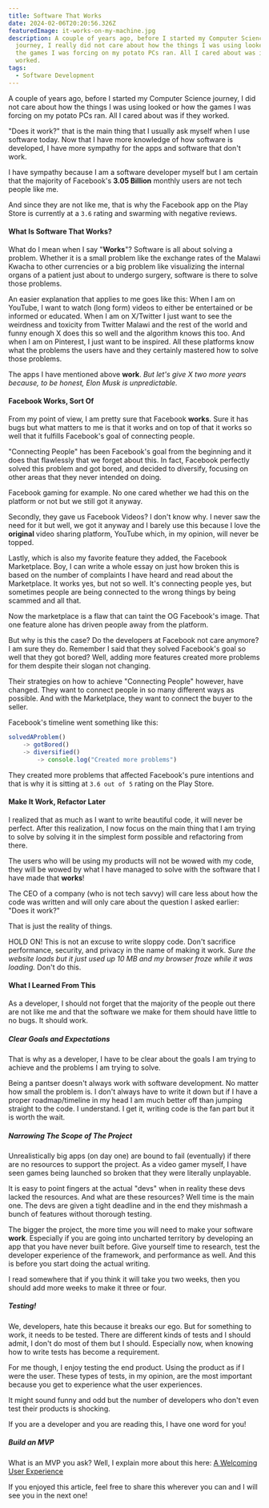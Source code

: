 ```yaml
---
title: Software That Works
date: 2024-02-06T20:20:56.326Z
featuredImage: it-works-on-my-machine.jpg
description: A couple of years ago, before I started my Computer Science
  journey, I really did not care about how the things I was using looked or how
  the games I was forcing on my potato PCs ran. All I cared about was if they
  worked.
tags:
  - Software Development
---
```

A couple of years ago, before I started my Computer Science journey, I did not care about how the things I was using looked or how the games I was forcing on my potato PCs ran. All I cared about was if they worked.

"Does it work?" that is the main thing that I usually ask myself when I use software today. Now that I have more knowledge of how software is developed, I have more sympathy for the apps and software that don't work.

I have sympathy because I am a software developer myself but I am certain that the majority of Facebook's **3.05 Billion** monthly users are not tech people like me.

And since they are not like me, that is why the Facebook app on the Play Store is currently at a ```3.6``` rating and swarming with negative reviews.

#### What Is Software That Works?

What do I mean when I say "**Works**"? Software is all about solving a problem. Whether it is a small problem like the exchange rates of the Malawi Kwacha to other currencies or a big problem like visualizing the internal organs of a patient just about to undergo surgery, software is there to solve those problems.

An easier explanation that applies to me goes like this: When I am on YouTube, I want to watch (long form) videos to either be entertained or be informed or educated. When I am on X/Twitter I just want to see the weirdness and toxicity from Twitter Malawi and the rest of the world and funny enough X does this so well and the algorithm knows this too. And when I am on Pinterest, I just want to be inspired. All these platforms know what the problems the users have and they certainly mastered how to solve those problems.

The apps I have mentioned above **work**. *But let's give X two more years because, to be honest, Elon Musk is unpredictable.*

#### Facebook Works, Sort Of

From my point of view, I am pretty sure that Facebook **works**. Sure it has bugs but what matters to me is that it works and on top of that it works so well that it fulfills Facebook's goal of connecting people.

"Connecting People" has been Facebook's goal from the beginning and it does that flawlessly that we forget about this. In fact, Facebook perfectly solved this problem and got bored, and decided to diversify, focusing on other areas that they never intended on doing.

Facebook gaming for example. No one cared whether we had this on the platform or not but we still got it anyway.

Secondly, they gave us Facebook Videos? I don't know why. I never saw the need for it but well, we got it anyway and  I barely use this because I love the **original** video sharing platform, YouTube which, in my opinion, will never be topped.

Lastly, which is also my favorite feature they added, the Facebook Marketplace. Boy, I can write a whole essay on just how broken this is based on the number of complaints I have heard and read about the Marketplace. It works yes, but not so well. It's connecting people yes, but sometimes people are being connected to the wrong things by being scammed and all that.

Now the marketplace is a flaw that can taint the OG Facebook's image. That one feature alone has driven people away from the platform.

But why is this the case? Do the developers at Facebook not care anymore? I am sure they do. Remember I said that they solved Facebook's goal so well that they got bored? Well, adding more features created more problems for them despite their slogan not changing.

Their strategies on how to achieve "Connecting People" however, have changed. They want to connect people in so many different ways as possible. And with the Marketplace, they want to connect the buyer to the seller.

Facebook's timeline went something like this:

```typescript
solvedAProblem()
	-> gotBored()
	-> diversified()
		-> console.log("Created more problems")
```

They created more problems that affected Facebook's pure intentions and that is why it is sitting at ```3.6 out of 5``` rating on the Play Store.

#### Make It Work, Refactor Later
I realized that as much as I want to write beautiful code, it will never be perfect. After this realization, I now focus on the main thing that I am trying to solve by solving it in the simplest form possible and refactoring from there.

The users who will be using my products will not be wowed with my code, they will be wowed by what I have managed to solve with the software that I have made that **works**!

The CEO of a company (who is not tech savvy) will care less about how the code was written and will only care about the question I asked earlier: "Does it work?"

That is just the reality of things.

HOLD ON! This is not an excuse to write sloppy code. Don't sacrifice performance, security, and privacy in the name of making it work. *Sure the website loads but it just used up 10 MB and my browser froze while it was loading.* Don't do this.

#### What I Learned From This

As a developer, I should not forget that the majority of the people out there are not like me and that the software we make for them should have little to no bugs. It should work.

##### Clear Goals and Expectations
That is why as a developer, I have to be clear about the goals I am trying to achieve and the problems I am trying to solve.

Being a pantser doesn't always work with software development. No matter how small the problem is. I don't always have to write it down but if I have a proper roadmap/timeline in my head I am much better off than jumping straight to the code. I understand. I get it, writing code is the fan part but it is worth the wait.

##### Narrowing The Scope of The Project

Unrealistically big apps (on day one) are bound to fail (eventually) if there are no resources to support the project. As a video gamer myself, I have seen games being launched so broken that they were literally unplayable.

It is easy to point fingers at the actual "devs" when in reality these devs lacked the resources. And what are these resources? Well time is the main one. The devs are given a tight deadline and in the end they mishmash a bunch of features without thorough testing.

The bigger the project, the more time you will need to make your software **work**. Especially if you are going into uncharted territory by developing an app that you have never built before. Give yourself time to research, test the developer experience of the framework, and performance as well. And this is before you start doing the actual writing.

I read somewhere that if you think it will take you two weeks, then you should add more weeks to make it three or four.

##### Testing!

We, developers, hate this because it breaks our ego. But for something to work, it needs to be tested. There are different kinds of tests and I should admit, I don't do most of them but I should. Especially now, when knowing how to write tests has become a requirement.

For me though, I enjoy testing the end product. Using the product as if I were the user. These types of tests, in my opinion, are the most important because you get to experience what the user experiences.

It might sound funny and odd but the number of developers who don't even test their products is shocking.

If you are a developer and you are reading this, I have one word for you!

##### Build an MVP
What is an MVP you ask? Well, I explain more about this here: [A Welcoming User Experience](/blog/a-welcoming-user-experience)

If you enjoyed this article, feel free to share this wherever you can and I will see you in the next one!